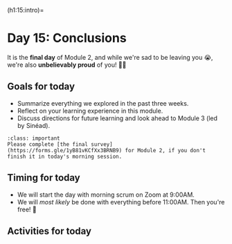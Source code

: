(h1:15:intro)=
# Day 15: Conclusions

It is the **final day** of Module 2, and while we're sad to be leaving you 😭, we're also **unbelievably proud** of you! 👏💯



## Goals for today

- Summarize everything we explored in the past three weeks.
- Reflect on your learning experience in this module.
- Discuss directions for future learning and look ahead to Module 3 (led by Sinéad).

```{admonition} Milestone (last one, promise!)
:class: important
Please complete [the final survey](https://forms.gle/1yB81vKCfXx3BRNB9) for Module 2, if you don't finish it in today's morning session.
```



## Timing for today

- We will start the day with morning scrum on Zoom at 9:00AM.
- We will _most likely_ be done with everything before 11:00AM. 
Then you're free! 🎈



## Activities for today

```{tableofcontents}
```


